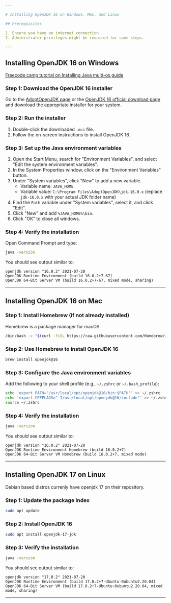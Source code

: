 ```yaml
---

# Installing OpenJDK 16 on Windows, Mac, and Linux

## Prerequisites

1. Ensure you have an internet connection.
2. Administrator privileges might be required for some steps.

---
```


## Installing OpenJDK 16 on Windows


[Freecode camp tutorial on Installing Java multi-os guide](https://www.freecodecamp.org/news/install-openjdk-free-java-multi-os-guide/)


### Step 1: Download the OpenJDK 16 installer

Go to the [AdoptOpenJDK page](https://adoptopenjdk.net/releases.html) or the [OpenJDK 16 official download page](https://jdk.java.net/16/) and download the appropriate installer for your system.

### Step 2: Run the installer

1. Double-click the downloaded `.msi` file.
2. Follow the on-screen instructions to install OpenJDK 16.

### Step 3: Set up the Java environment variables

1. Open the Start Menu, search for "Environment Variables", and select "Edit the system environment variables".
2. In the System Properties window, click on the "Environment Variables" button.
3. Under "System variables", click "New" to add a new variable.
   - Variable name: `JAVA_HOME`
   - Variable value: `C:\Program Files\AdoptOpenJDK\jdk-16.0.x` (replace `jdk-16.0.x` with your actual JDK folder name)
4. Find the `Path` variable under "System variables", select it, and click "Edit".
5. Click "New" and add `%JAVA_HOME%\bin`.
6. Click "OK" to close all windows.

### Step 4: Verify the installation

Open Command Prompt and type:

```cmd
java -version
```

You should see output similar to:

```plaintext
openjdk version "16.0.2" 2021-07-20
OpenJDK Runtime Environment (build 16.0.2+7-67)
OpenJDK 64-Bit Server VM (build 16.0.2+7-67, mixed mode, sharing)
```

---

## Installing OpenJDK 16 on Mac

### Step 1: Install Homebrew (if not already installed)

Homebrew is a package manager for macOS.

```bash
/bin/bash -c "$(curl -fsSL https://raw.githubusercontent.com/Homebrew/install/HEAD/install.sh)"
```

### Step 2: Use Homebrew to install OpenJDK 16

```bash
brew install openjdk@16
```

### Step 3: Configure the Java environment variables

Add the following to your shell profile (e.g., `~/.zshrc` or `~/.bash_profile`):

```bash
echo 'export PATH="/usr/local/opt/openjdk@16/bin:$PATH"' >> ~/.zshrc
echo 'export CPPFLAGS="-I/usr/local/opt/openjdk@16/include"' >> ~/.zshrc
source ~/.zshrc
```

### Step 4: Verify the installation

```bash
java -version
```

You should see output similar to:

```plaintext
openjdk version "16.0.2" 2021-07-20
OpenJDK Runtime Environment Homebrew (build 16.0.2+7)
OpenJDK 64-Bit Server VM Homebrew (build 16.0.2+7, mixed mode)
```

---

## Installing OpenJDK 17 on Linux

Debian based distros currenly have openjdk 17 on their repository. 

### Step 1: Update the package index

```bash
sudo apt update
```

### Step 2: Install OpenJDK 16

```bash
sudo apt install openjdk-17-jdk
```

### Step 3: Verify the installation

```bash
java -version
```

You should see output similar to:

```plaintext
openjdk version "17.0.2" 2021-07-20
OpenJDK Runtime Environment (build 17.0.2+7-Ubuntu-0ubuntu2.20.04)
OpenJDK 64-Bit Server VM (build 17.0.2+7-Ubuntu-0ubuntu2.20.04, mixed mode, sharing)
```

---
